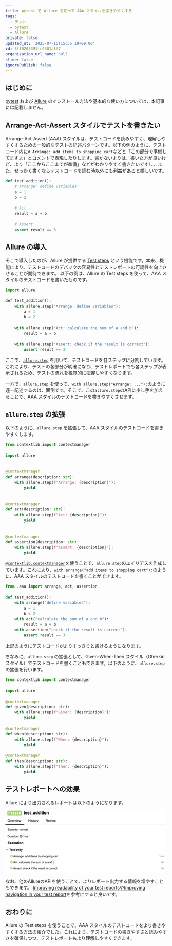 ```yaml
---
title: pytest で Allure を使って AAA スタイルを書きやすくする
tags:
  - テスト
  - pytest
  - Allure
private: false
updated_at: '2025-07-15T15:55:19+09:00'
id: 5ff0203391fc9301aff7
organization_url_name: null
slide: false
ignorePublish: false
---
```

## はじめに

[pytest](https://docs.pytest.org/en/stable/) および [Allure](https://allurereport.org/) のインストール方法や基本的な使い方については、本記事には記載しません。

## Arrange-Act-Assert スタイルでテストを書きたい

Arrange-Act-Assert (AAA) スタイルは、テストコードを読みやすく、理解しやすくするための一般的なテストの記述パターンです。以下の例のように、テストコード内に`# Arrange: add items to shopping cart`などと「この部分で準備してますよ」とコメントで表現したりします。書かないよりは、書いた方が良いけど、より「ここからここまでが準備」などがわかりやすく書きたいですし、また、せっかく書くならテストコードを読む時以外にも利益があると嬉しいです。

```python
def test_addition():
    # Arrange: define variables
    a = 1
    b = 2

    # Act
    result = a + b

    # Assert
    assert result == 3
```

## Allure の導入

そこで導入したのが、Allure が提供する [Test steps](https://allurereport.org/docs/steps/) という機能です。本来、機能により、テストコードのデバックの容易性とテストレポートの可読性を向上させることが期待できます。
以下の例は、Allure の Test steps を使って、AAA スタイルのテストコードを書いたものです。

```python
import allure

def test_addition():
    with allure.step("Arrange: define variables"):
        a = 1
        b = 2

    with allure.step("Act: calculate the sum of a and b"):
        result = a + b

    with allure.step("Assert: check if the result is correct"):
        assert result == 3
```

ここで、[`allure.step`](https://allurereport.org/docs/pytest-reference/#test-steps) を用いて、テストコードを各ステップに分割しています。これにより、テストの各部分が明確になり、テストレポートでも各ステップが表示されるため、テストの流れを視覚的に把握しやすくなります。

一方で、`allure.step` を使って、`with allure.step("Arrange: ..."):`のように逐一記述するのは、面倒です。そこで、この`allure.step`のAPIに少し手を加えることで、AAA スタイルのテストコードを書きやすくさせます。

## `allure.step` の拡張

以下のように、`allure.step` を拡張して、AAA スタイルのテストコードを書きやすくします。

```python:aaa.py
from contextlib import contextmanager

import allure


@contextmanager
def arrange(description: str):
    with allure.step(f"Arrange: {description}"):
        yield


@contextmanager
def act(description: str):
    with allure.step(f"Act: {description}"):
        yield


@contextmanager
def assertion(description: str):
    with allure.step(f"Assert: {description}"):
        yield
```

[`@contextlib.contextmanager`](https://docs.python.org/ja/3.13/library/contextlib.html#contextlib.contextmanager)を使うことで、`allure.step`のエイリアスを作成しています。これにより、`with arrange("add items to shopping cart"):`のように、AAA スタイルのテストコードを書くことができます。

```python
from .aaa import arrange, act, assertion

def test_addition():
    with arrange("define variables"):
        a = 1
        b = 2
    with act("calculate the sum of a and b"):
        result = a + b
    with assertion("check if the result is correct"):
        assert result == 3
```

上記のようにテストコードがよりすっきりと書けるようになります。

ちなみに、`allure.step` の拡張として、Given-When-Then スタイル（Gherkinスタイル）でテストコードを書くこともできます。以下のように、`allure.step` の拡張を行います。

```python:gherkin.py
from contextlib import contextmanager

import allure

@contextmanager
def given(description: str):
    with allure.step(f"Given: {description}"):
        yield

@contextmanager
def when(description: str):
    with allure.step(f"When: {description}"):
        yield

@contextmanager
def then(description: str):
    with allure.step(f"Then: {description}"):
        yield
```

## テストレポートへの効果

Allure により出力されるレポートは以下のようになります。

<img src="https://raw.githubusercontent.com/aYukiYoshida/tips/main/images/7b37f74971b784/allure-report.png" alt="screenshot ot report" width="500">

なお、他のAllureのAPIを使うことで、よりレポート出力する情報を増やすこともできます。
[Improving readability of your test reports](https://allurereport.org/docs/gettingstarted-readability/)[やImproving navigation in your test report](https://allurereport.org/docs/gettingstarted-navigation/)を参考にすると良いです。

## おわりに

Allure の Test steps を使うことで、AAA スタイルのテストコードをより書きやすくする方法の紹介でした。これにより、テストコードの書きやすさと読みやすさを確保しつつ、テストレポートもより理解しやすくできます。

<!-- zenn article id: 7b37f74971b784 -->
